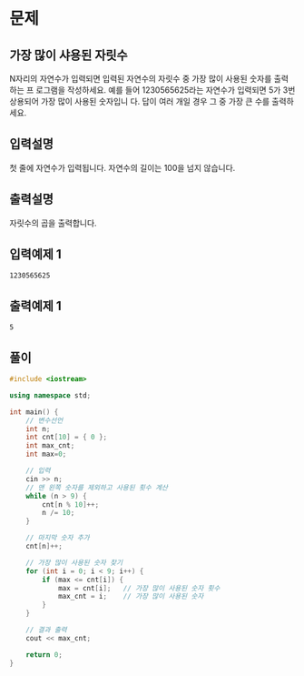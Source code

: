 # 문제

## 가장 많이 샤용된 자릿수

N자리의 자연수가 입력되면 입력된 자연수의 자릿수 중 가장 많이 사용된 숫자를 출력하는 프
로그램을 작성하세요.
예를 들어 1230565625라는 자연수가 입력되면 5가 3번 상용되어 가장 많이 사용된 숫자입니
다. 답이 여러 개일 경우 그 중 가장 큰 수를 출력하세요.

## 입력설명

첫 줄에 자연수가 입력됩니다. 자연수의 길이는 100을 넘지 않습니다.

## 출력설명

자릿수의 곱을 출력합니다.


## 입력예제 1

```
1230565625

```



## 출력예제 1

```
5

```



## 풀이


```c++
#include <iostream>

using namespace std;

int main() {
	// 변수선언
	int n;
	int cnt[10] = { 0 };
	int max_cnt;
	int max=0;

	// 입력
	cin >> n;
	// 맨 왼쪽 숫자를 제외하고 사용된 횟수 계산
	while (n > 9) {
		cnt[n % 10]++;
		n /= 10;
	}

	// 마지막 숫자 추가
	cnt[n]++;

	// 가장 많이 사용된 숫자 찾기
	for (int i = 0; i < 9; i++) {
		if (max <= cnt[i]) {
			max = cnt[i];	// 가장 많이 사용된 숫자 횟수
			max_cnt = i;	// 가장 많이 사용된 숫자
		}
	}

	// 결과 출력
	cout << max_cnt;

	return 0;
}
```
